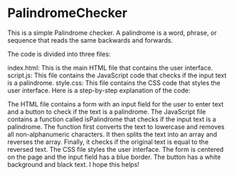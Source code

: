 ﻿# PalindromeChecker
This is a simple Palindrome checker. A palindrome is a word, phrase, or sequence that reads the same backwards and forwards.

The code is divided into three files:

index.html: This is the main HTML file that contains the user interface.
script.js: This file contains the JavaScript code that checks if the input text is a palindrome.
style.css: This file contains the CSS code that styles the user interface.
Here is a step-by-step explanation of the code:

The HTML file contains a form with an input field for the user to enter text and a button to check if the text is a palindrome.
The JavaScript file contains a function called isPalindrome that checks if the input text is a palindrome. The function first converts the text to lowercase and removes all non-alphanumeric characters. It then splits the text into an array and reverses the array. Finally, it checks if the original text is equal to the reversed text.
The CSS file styles the user interface. The form is centered on the page and the input field has a blue border. The button has a white background and black text.
I hope this helps!
